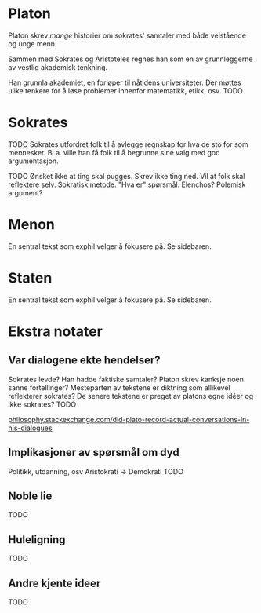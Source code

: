 Platon
======
Platon skrev *mange* historier om sokrates' samtaler med både velstående og unge menn.

Sammen med Sokrates og Aristoteles regnes han som en av grunnleggerne av vestlig
akademisk tenkning.

Han grunnla akademiet, en forløper til nåtidens universiteter.
Der møttes ulike tenkere for å løse problemer innenfor matematikk, etikk, osv.
TODO

Sokrates
========
TODO
Sokrates utfordret folk til å avlegge regnskap for hva de sto for som mennesker.
Bl.a. ville han få folk til å begrunne sine valg med god argumentasjon.

TODO
Ønsket ikke at ting skal pugges.
Skrev ikke ting ned.
Vil at folk skal reflektere selv.
Sokratisk metode. "Hva er" spørsmål. Elenchos?
Polemisk argument?

Menon
=====
En sentral tekst som exphil velger å fokusere på.
Se sidebaren.

Staten
=====
En sentral tekst som exphil velger å fokusere på.
Se sidebaren.

Ekstra notater
==============
Var dialogene ekte hendelser?
-----------------------------
Sokrates levde?
Han hadde faktiske samtaler?
Platon skrev kanksje noen sanne fortellinger?
Mesteparten av tekstene er diktning som allikevel reflekterer sokrates?
De senere tekstene er preget av platons egne idéer og ikke sokrates?
TODO

[philosophy.stackexchange.com/did-plato-record-actual-conversations-in-his-dialogues](http://philosophy.stackexchange.com/questions/30278/did-plato-record-actual-conversations-in-his-dialogues)

Implikasjoner av spørsmål om dyd
--------------------------------
Politikk, utdanning, osv
Aristokrati -> Demokrati
TODO

Noble lie
---------
TODO

Huleligning
-----------
TODO

Andre kjente ideer
------------------
TODO
